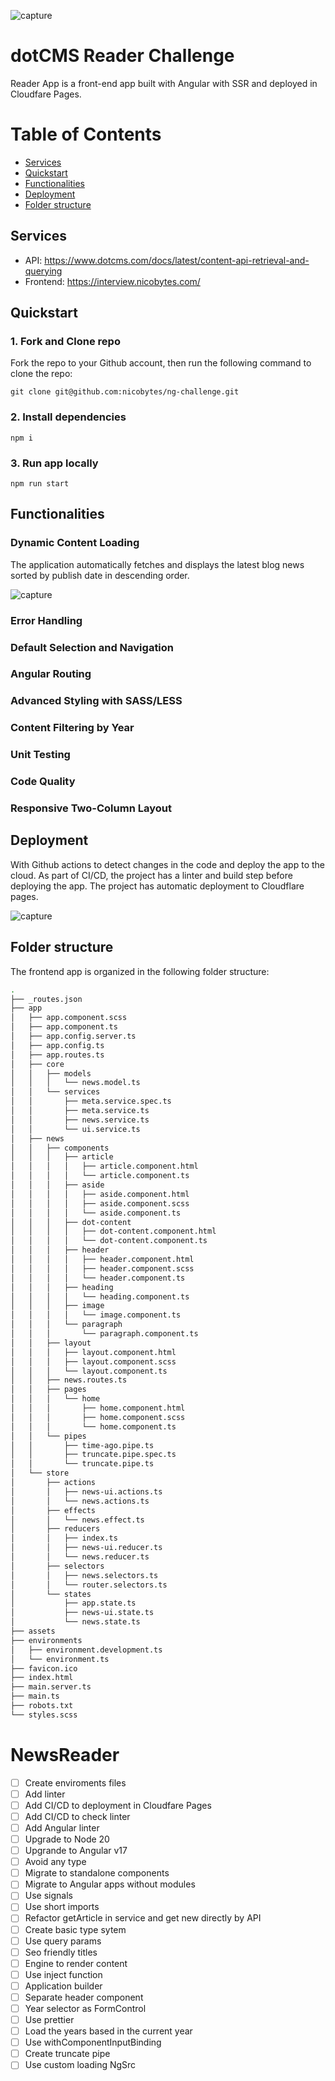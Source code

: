 ![capture](/images/cover.jpg)

# dotCMS Reader Challenge

Reader App is a front-end app built with Angular with SSR and deployed in Cloudfare Pages.

# Table of Contents  
- [Services](#services)  
- [Quickstart](#quickstart)
- [Functionalities](#functionalities)
- [Deployment](#Deployment)
- [Folder structure](#folder-structure)

## Services

- API: https://www.dotcms.com/docs/latest/content-api-retrieval-and-querying
- Frontend: https://interview.nicobytes.com/


## Quickstart

### 1. Fork and Clone repo

Fork the repo to your Github account, then run the following command to clone the repo:

```
git clone git@github.com:nicobytes/ng-challenge.git
```

### 2. Install dependencies

```
npm i
```

### 3. Run app locally

```
npm run start
```


## Functionalities

### Dynamic Content Loading

The application automatically fetches and displays the latest blog news sorted by publish date in descending order.

![capture](/images/engine.jpg)

### Error Handling

### Default Selection and Navigation

### Angular Routing

### Advanced Styling with SASS/LESS

### Content Filtering by Year

### Unit Testing

### Code Quality

### Responsive Two-Column Layout

## Deployment

With Github actions to detect changes in the code and deploy the app to the cloud. As part of CI/CD, the project has a linter and build step before deploying the app. The project has automatic deployment to Cloudflare pages.

![capture](/images/interview_ci.jpg)


## Folder structure

The frontend app is organized in the following folder structure:

```sh
.
├── _routes.json
├── app
│   ├── app.component.scss
│   ├── app.component.ts
│   ├── app.config.server.ts
│   ├── app.config.ts
│   ├── app.routes.ts
│   ├── core
│   │   ├── models
│   │   │   └── news.model.ts
│   │   └── services
│   │       ├── meta.service.spec.ts
│   │       ├── meta.service.ts
│   │       ├── news.service.ts
│   │       └── ui.service.ts
│   ├── news
│   │   ├── components
│   │   │   ├── article
│   │   │   │   ├── article.component.html
│   │   │   │   └── article.component.ts
│   │   │   ├── aside
│   │   │   │   ├── aside.component.html
│   │   │   │   ├── aside.component.scss
│   │   │   │   └── aside.component.ts
│   │   │   ├── dot-content
│   │   │   │   ├── dot-content.component.html
│   │   │   │   └── dot-content.component.ts
│   │   │   ├── header
│   │   │   │   ├── header.component.html
│   │   │   │   ├── header.component.scss
│   │   │   │   └── header.component.ts
│   │   │   ├── heading
│   │   │   │   └── heading.component.ts
│   │   │   ├── image
│   │   │   │   └── image.component.ts
│   │   │   └── paragraph
│   │   │       └── paragraph.component.ts
│   │   ├── layout
│   │   │   ├── layout.component.html
│   │   │   ├── layout.component.scss
│   │   │   └── layout.component.ts
│   │   ├── news.routes.ts
│   │   ├── pages
│   │   │   └── home
│   │   │       ├── home.component.html
│   │   │       ├── home.component.scss
│   │   │       └── home.component.ts
│   │   └── pipes
│   │       ├── time-ago.pipe.ts
│   │       ├── truncate.pipe.spec.ts
│   │       └── truncate.pipe.ts
│   └── store
│       ├── actions
│       │   ├── news-ui.actions.ts
│       │   └── news.actions.ts
│       ├── effects
│       │   └── news.effect.ts
│       ├── reducers
│       │   ├── index.ts
│       │   ├── news-ui.reducer.ts
│       │   └── news.reducer.ts
│       ├── selectors
│       │   ├── news.selectors.ts
│       │   └── router.selectors.ts
│       └── states
│           ├── app.state.ts
│           ├── news-ui.state.ts
│           └── news.state.ts
├── assets
├── environments
│   ├── environment.development.ts
│   └── environment.ts
├── favicon.ico
├── index.html
├── main.server.ts
├── main.ts
├── robots.txt
└── styles.scss
```


# NewsReader

- [ ] Create enviroments files
- [ ] Add linter
- [ ] Add CI/CD to deployment in Cloudfare Pages
- [ ] Add CI/CD to check linter
- [ ] Add Angular linter
- [ ] Upgrade to Node 20
- [ ] Upgrande to Angular v17
- [ ] Avoid any type
- [ ] Migrate to standalone components
- [ ] Migrate to Angular apps without modules
- [ ] Use signals
- [ ] Use short imports
- [ ] Refactor getArticle in service and get new directly by API
- [ ] Create basic type sytem
- [ ] Use query params
- [ ] Seo friendly titles
- [ ] Engine to render content
- [ ] Use inject function
- [ ] Application builder
- [ ] Separate header component
- [ ] Year selector as FormControl
- [ ] Use prettier
- [ ] Load the years based in the current year
- [ ] Use withComponentInputBinding
- [ ] Create truncate pipe
- [ ] Use custom loading NgSrc
